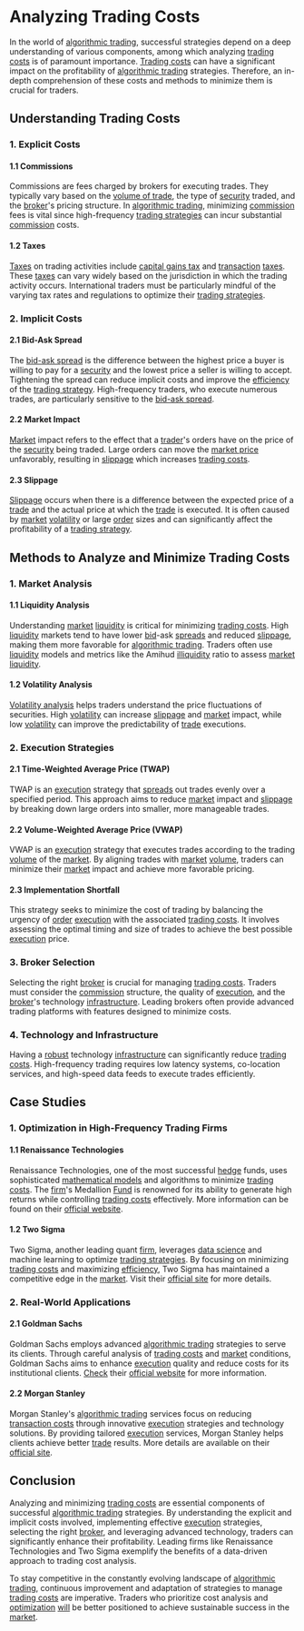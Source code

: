 # Analyzing Trading Costs

In the world of [algorithmic trading](../a/algorithmic_trading.md), successful strategies depend on a deep understanding of various components, among which analyzing [trading costs](../t/trading_costs.md) is of paramount importance. [Trading costs](../t/trading_costs.md) can have a significant impact on the profitability of [algorithmic trading](../a/algorithmic_trading.md) strategies. Therefore, an in-depth comprehension of these costs and methods to minimize them is crucial for traders.

## Understanding Trading Costs

### 1. Explicit Costs

#### 1.1 Commissions
Commissions are fees charged by brokers for executing trades. They typically vary based on the [volume of trade](../v/volume_of_trade.md), the type of [security](../s/security.md) traded, and the [broker](../b/broker.md)'s pricing structure. In [algorithmic trading](../a/algorithmic_trading.md), minimizing [commission](../c/commission.md) fees is vital since high-frequency [trading strategies](../t/trading_strategies.md) can incur substantial [commission](../c/commission.md) costs.

#### 1.2 Taxes
[Taxes](../t/taxes.md) on trading activities include [capital gains tax](../c/capital_gains_tax.md) and [transaction](../t/transaction.md) [taxes](../t/taxes.md). These [taxes](../t/taxes.md) can vary widely based on the jurisdiction in which the trading activity occurs. International traders must be particularly mindful of the varying tax rates and regulations to optimize their [trading strategies](../t/trading_strategies.md).

### 2. Implicit Costs

#### 2.1 Bid-Ask Spread
The [bid-ask spread](../b/bid-ask_spread.md) is the difference between the highest price a buyer is willing to pay for a [security](../s/security.md) and the lowest price a seller is willing to accept. Tightening the spread can reduce implicit costs and improve the [efficiency](../e/efficiency.md) of the [trading strategy](../t/trading_strategy.md). High-frequency traders, who execute numerous trades, are particularly sensitive to the [bid-ask spread](../b/bid-ask_spread.md).

#### 2.2 Market Impact
[Market](../m/market.md) impact refers to the effect that a [trader](../t/trader.md)'s orders have on the price of the [security](../s/security.md) being traded. Large orders can move the [market price](../m/market_price.md) unfavorably, resulting in [slippage](../s/slippage.md) which increases [trading costs](../t/trading_costs.md).

#### 2.3 Slippage
[Slippage](../s/slippage.md) occurs when there is a difference between the expected price of a [trade](../t/trade.md) and the actual price at which the [trade](../t/trade.md) is executed. It is often caused by [market](../m/market.md) [volatility](../v/volatility.md) or large [order](../o/order.md) sizes and can significantly affect the profitability of a [trading strategy](../t/trading_strategy.md).

## Methods to Analyze and Minimize Trading Costs

### 1. Market Analysis

#### 1.1 Liquidity Analysis
Understanding [market](../m/market.md) [liquidity](../l/liquidity.md) is critical for minimizing [trading costs](../t/trading_costs.md). High [liquidity](../l/liquidity.md) markets tend to have lower [bid](../b/bid.md)-ask [spreads](../s/spreads.md) and reduced [slippage](../s/slippage.md), making them more favorable for [algorithmic trading](../a/algorithmic_trading.md). Traders often use [liquidity](../l/liquidity.md) models and metrics like the Amihud [illiquidity](../i/illiquid.md) ratio to assess [market](../m/market.md) [liquidity](../l/liquidity.md).

#### 1.2 Volatility Analysis
[Volatility analysis](../v/volatility_analysis.md) helps traders understand the price fluctuations of securities. High [volatility](../v/volatility.md) can increase [slippage](../s/slippage.md) and [market](../m/market.md) impact, while low [volatility](../v/volatility.md) can improve the predictability of [trade](../t/trade.md) executions.

### 2. Execution Strategies

#### 2.1 Time-Weighted Average Price (TWAP)
TWAP is an [execution](../e/execution.md) strategy that [spreads](../s/spreads.md) out trades evenly over a specified period. This approach aims to reduce [market](../m/market.md) impact and [slippage](../s/slippage.md) by breaking down large orders into smaller, more manageable trades.

#### 2.2 Volume-Weighted Average Price (VWAP)
VWAP is an [execution](../e/execution.md) strategy that executes trades according to the trading [volume](../v/volume.md) of the [market](../m/market.md). By aligning trades with [market](../m/market.md) [volume](../v/volume.md), traders can minimize their [market](../m/market.md) impact and achieve more favorable pricing.

#### 2.3 Implementation Shortfall
This strategy seeks to minimize the cost of trading by balancing the urgency of [order](../o/order.md) [execution](../e/execution.md) with the associated [trading costs](../t/trading_costs.md). It involves assessing the optimal timing and size of trades to achieve the best possible [execution](../e/execution.md) price.

### 3. Broker Selection

Selecting the right [broker](../b/broker.md) is crucial for managing [trading costs](../t/trading_costs.md). Traders must consider the [commission](../c/commission.md) structure, the quality of [execution](../e/execution.md), and the [broker](../b/broker.md)'s technology [infrastructure](../i/infrastructure.md). Leading brokers often provide advanced trading platforms with features designed to minimize costs.

### 4. Technology and Infrastructure

Having a [robust](../r/robust.md) technology [infrastructure](../i/infrastructure.md) can significantly reduce [trading costs](../t/trading_costs.md). High-frequency trading requires low latency systems, co-location services, and high-speed data feeds to execute trades efficiently.

## Case Studies

### 1. Optimization in High-Frequency Trading Firms

#### 1.1 Renaissance Technologies
Renaissance Technologies, one of the most successful [hedge](../h/hedge.md) funds, uses sophisticated [mathematical models](../m/mathematical_models_in_trading.md) and algorithms to minimize [trading costs](../t/trading_costs.md). The [firm](../f/firm.md)'s Medallion [Fund](../f/fund.md) is renowned for its ability to generate high returns while controlling [trading costs](../t/trading_costs.md) effectively. More information can be found on their [official website](https://www.rentech.com/).

#### 1.2 Two Sigma
Two Sigma, another leading quant [firm](../f/firm.md), leverages [data science](../d/data_science_in_trading.md) and machine learning to optimize [trading strategies](../t/trading_strategies.md). By focusing on minimizing [trading costs](../t/trading_costs.md) and maximizing [efficiency](../e/efficiency.md), Two Sigma has maintained a competitive edge in the [market](../m/market.md). Visit their [official site](https://www.twosigma.com/) for more details.

### 2. Real-World Applications

#### 2.1 Goldman Sachs
Goldman Sachs employs advanced [algorithmic trading](../a/algorithmic_trading.md) strategies to serve its clients. Through careful analysis of [trading costs](../t/trading_costs.md) and [market](../m/market.md) conditions, Goldman Sachs aims to enhance [execution](../e/execution.md) quality and reduce costs for its institutional clients. [Check](../c/check.md) their [official website](https://www.goldmansachs.com/) for more information.

#### 2.2 Morgan Stanley
Morgan Stanley's [algorithmic trading](../a/algorithmic_trading.md) services focus on reducing [transaction costs](../t/transaction_costs.md) through innovative [execution](../e/execution.md) strategies and technology solutions. By providing tailored [execution](../e/execution.md) services, Morgan Stanley helps clients achieve better [trade](../t/trade.md) results. More details are available on their [official site](https://www.morganstanley.com/).

## Conclusion

Analyzing and minimizing [trading costs](../t/trading_costs.md) are essential components of successful [algorithmic trading](../a/algorithmic_trading.md) strategies. By understanding the explicit and implicit costs involved, implementing effective [execution](../e/execution.md) strategies, selecting the right [broker](../b/broker.md), and leveraging advanced technology, traders can significantly enhance their profitability. Leading firms like Renaissance Technologies and Two Sigma exemplify the benefits of a data-driven approach to trading cost analysis.

To stay competitive in the constantly evolving landscape of [algorithmic trading](../a/algorithmic_trading.md), continuous improvement and adaptation of strategies to manage [trading costs](../t/trading_costs.md) are imperative. Traders who prioritize cost analysis and [optimization](../o/optimization.md) [will](../w/will.md) be better positioned to achieve sustainable success in the [market](../m/market.md).